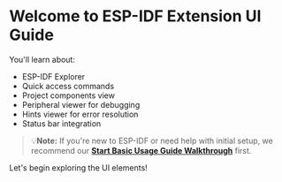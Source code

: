 # Welcome to ESP-IDF Extension UI Guide
You'll learn about:

- ESP-IDF Explorer
- Quick access commands
- Project components view
- Peripheral viewer for debugging
- Hints viewer for error resolution
- Status bar integration

> 💡**Note:** If you're new to ESP-IDF or need help with initial setup, we recommend our **[Start Basic Usage Guide Walkthrough](command:workbench.action.openWalkthrough?%22espressif.esp-idf-extension%23espIdf.walkthrough.basic-usage%22)** first.

Let's begin exploring the UI elements!
